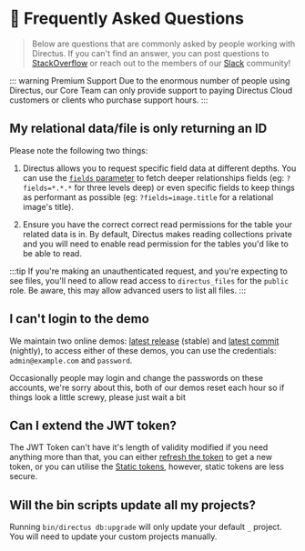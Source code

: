 # 💬 Frequently Asked Questions

> Below are questions that are commonly asked by people working with Directus. If you can't find an answer, you can post questions to [StackOverflow](https://stackoverflow.com/questions/tagged/directus) or reach out to the members of our [Slack](https://directus.chat) community!

::: warning Premium Support
Due to the enormous number of people using Directus, our Core Team can only provide support to paying Directus Cloud customers or clients who purchase support hours.
:::

## My relational data/file is only returning an ID

Please note the following two things:

1) Directus allows you to request specific field data at different depths. You can use the [`fields` parameter](../api/reference.md#fields) to fetch deeper relationships fields (eg: `?fields=*.*.*` for three levels deep) or even specific fields to keep things as performant as possible (eg: `?fields=image.title` for a relational image's title).

2) Ensure you have the correct correct read permissions for the table your related data is in. By default, Directus makes reading collections private and you will need to enable read permission for the tables you'd like to be able to read.

:::tip
If you're making an unauthenticated request, and you're expecting to see files, you'll need to allow read access to `directus_files` for the `public` role. Be aware, this may allow advanced users to list all files.
:::

## I can't login to the demo

We maintain two online demos: [latest release](https://directus.app) (stable) and [latest commit](https://nightly.directus.app) (nightly), to access either of these demos, you can use the credentials: `admin@example.com` and `password`.

Occasionally people may login and change the passwords on these accounts, we're sorry about this, both of our demos reset each hour so if things look a little screwy, please just wait a bit 

## Can I extend the JWT token?

The JWT Token can't have it's length of validity modified if you need anything more than that, you can either [refresh the token](/api/reference.html#refresh-auth-token) to get a new token, or you can utilise the [Static tokens](/api/reference.html#static-tokens), however, static tokens are less secure.

## Will the bin scripts update all my projects?

Running `bin/directus db:upgrade` will only update your default `_` project. You will need to update your custom projects manually.